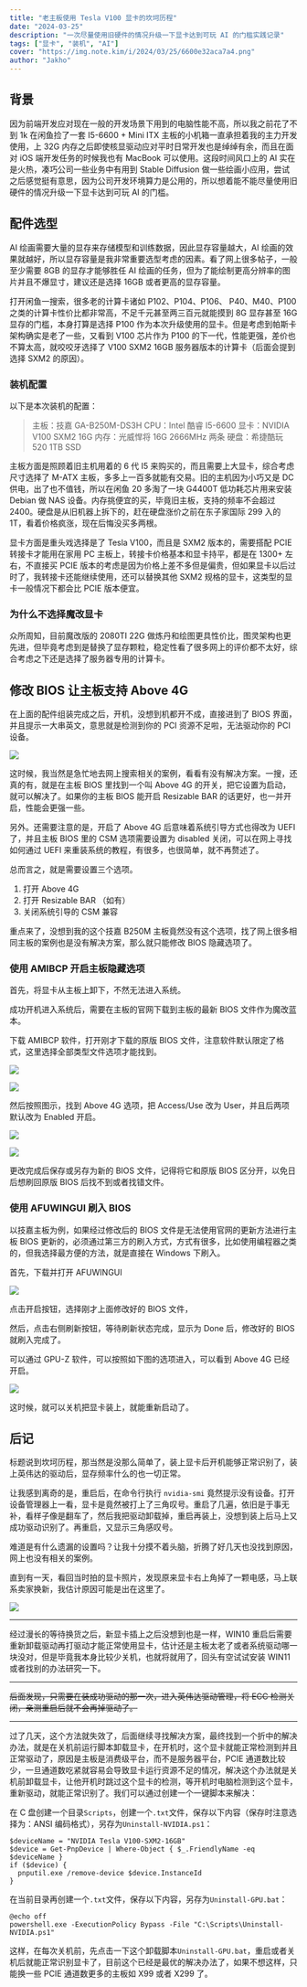 ```yaml
---
title: "老主板使用 Tesla V100 显卡的坎坷历程"
date: "2024-03-25"
description: "一次尽量使用旧硬件的情况升级一下显卡达到可玩 AI 的门槛实践记录"
tags: ["显卡", "装机", "AI"]
cover: "https://img.note.kim/i/2024/03/25/6600e32aca7a4.png"
author: "Jakho"
---
```


## 背景

因为前端开发应对现在一般的开发场景下用到的电脑性能不高，所以我之前花了不到 1k 在闲鱼捡了一套 I5-6600 + Mini ITX 主板的小机箱一直承担着我的主力开发使用，上 32G 内存之后即使核显驱动应对平时日常开发也是绰绰有余，而且在面对 iOS 端开发任务的时候我也有 MacBook 可以使用。这段时间风口上的 AI 实在是火热，凑巧公司一些业务中有用到 Stable Diffusion 做一些绘画小应用，尝试之后感觉挺有意思，因为公司开发环境算力是公用的，所以想着能不能尽量使用旧硬件的情况升级一下显卡达到可玩 AI 的门槛。

## 配件选型

AI 绘画需要大量的显存来存储模型和训练数据，因此显存容量越大，AI 绘画的效果就越好，所以显存容量是我非常重要选型考虑的因素。看了网上很多帖子，一般至少需要 8GB 的显存才能够胜任 AI 绘画的任务，但为了能绘制更高分辨率的图片并且不爆显寸，建议还是选择 16GB 或者更高的显存容量。

打开闲鱼一搜索，很多老的计算卡诸如 P102、P104、P106、 P40、M40、P100 之类的计算卡性价比都非常高，不足千元甚至两三百元就能摸到 8G 显存甚至 16G 显存的门槛，本身打算是选择 P100 作为本次升级使用的显卡。但是考虑到帕斯卡架构确实是老了一些，又看到 V100 芯片作为 P100 的下一代，性能更强，差价也不算太高，就咬咬牙选择了 V100 SXM2 16GB 服务器版本的计算卡（后面会提到选择 SXM2 的原因）。

### 装机配置

以下是本次装机的配置：

> 主板：技嘉 GA-B250M-DS3H
> CPU：Intel 酷睿 I5-6600
> 显卡：NVIDIA V100 SXM2 16G
> 内存：光威悍将 16G 2666MHz 两条
> 硬盘：希捷酷玩 520 1TB SSD

主板方面是照顾着旧主机用着的 6 代 I5 来购买的，而且需要上大显卡，综合考虑尺寸选择了 M-ATX 主板，多多上一百多就能有交易。旧的主机因为小巧又是 DC 供电，出了也不值钱，所以在闲鱼 20 多淘了一块 G4400T 低功耗芯片用来安装 Debian 做 NAS 设备。内存挑便宜的买，毕竟旧主板，支持的频率不会超过 2400。硬盘是从旧机器上拆下的，赶在硬盘涨价之前在东子家国际 299 入的 1T，看着价格疯涨，现在后悔没买多两根。

显卡方面是重头戏选择是了 Tesla V100，而且是 SXM2 版本的，需要搭配 PCIE 转接卡才能用在家用 PC 主板上，转接卡价格基本和显卡持平，都是在 1300+ 左右，不直接买 PCIE 版本的考虑是因为价格上差不多但是偏贵，但如果显卡以后过时了，我转接卡还能继续使用，还可以替换其他 SXM2 规格的显卡，这类型的显卡一般情况下都会比 PCIE 版本便宜。

### 为什么不选择魔改显卡

众所周知，目前魔改版的 2080TI 22G 做炼丹和绘图更具性价比，图灵架构也更先进，但毕竟考虑到是替换了显存颗粒，稳定性看了很多网上的评价都不太好，综合考虑之下还是选择了服务器专用的计算卡。

## 修改 BIOS 让主板支持 Above 4G

在上面的配件组装完成之后，开机，没想到机都开不成，直接进到了 BIOS 界面，并且提示一大串英文，意思就是检测到你的 PCI 资源不足啦，无法驱动你的 PCI 设备。

![](https://img.note.kim/i/2024/03/25/6600e32aca7a4.png)

这时候，我当然是急忙地去网上搜索相关的案例，看看有没有解决方案。一搜，还真的有，就是在主板 BIOS 里找到一个叫 Above 4G 的开关，把它设置为启动，就可以解决了。如果你的主板 BIOS 能开启 Resizable BAR 的话更好，也一并开启，性能会更强一些。

另外。还需要注意的是，开启了 Above 4G 后意味着系统引导方式也得改为 UEFI 了，并且主板 BIOS 里的 CSM 选项需要设置为 disabled 关闭，可以在网上寻找如何通过 UEFI 来重装系统的教程，有很多，也很简单，就不再赘述了。

总而言之，就是需要设置三个选项。

1. 打开 Above 4G
2. 打开 Resizable BAR （如有）
3. 关闭系统引导的 CSM 兼容

重点来了，没想到我的这个技嘉 B250M 主板竟然没有这个选项，找了网上很多相同主板的案例也是没有解决方案，那么就只能修改 BIOS 隐藏选项了。

### 使用 AMIBCP 开启主板隐藏选项

首先，将显卡从主板上卸下，不然无法进入系统。

成功开机进入系统后，需要在主板的官网下载到主板的最新 BIOS 文件作为魔改蓝本。

下载 AMIBCP 软件，打开刚才下载的原版 BIOS 文件，注意软件默认限定了格式，这里选择全部类型文件选项才能找到。

![](https://img.note.kim/i/2024/03/25/6600e32bdb954.png)

![](https://img.note.kim/i/2024/03/25/6600e32c8bdb8.png)

然后按照图示，找到 Above 4G 选项，把 Access/Use 改为 User，并且后两项默认改为 Enabled 开启。

![](https://img.note.kim/i/2024/03/25/6600e315d219a.png)

![](https://img.note.kim/i/2024/03/25/6600e313bdab8.png)

更改完成后保存或另存为新的 BIOS 文件，记得将它和原版 BIOS 区分开，以免日后想刷回原版 BIOS 后找不到或者找错文件。

### 使用 AFUWINGUI 刷入 BIOS

以技嘉主板为例，如果经过修改后的 BIOS 文件是无法使用官网的更新方法进行主板 BIOS 更新的，必须通过第三方的刷入方式，方式有很多，比如使用编程器之类的，但我选择最方便的方法，就是直接在 Windows 下刷入。

首先，下载并打开 AFUWINGUI

![](https://img.note.kim/i/2024/03/25/6600e314780a3.png)

点击开启按钮，选择刚才上面修改好的 BIOS 文件，

然后，点击右侧刷新按钮，等待刷新状态完成，显示为 Done 后，修改好的 BIOS 就刷入完成了。

可以通过 GPU-Z 软件，可以按照如下图的选项进入，可以看到 Above 4G 已经开启。

![](https://img.note.kim/i/2024/03/25/6600e314ea8ba.png)

这时候，就可以关机把显卡装上，就能重新启动了。

## 后记

标题说到坎坷历程，那当然是没那么简单了，装上显卡后开机能够正常识别了，装上英伟达的驱动后，显存频率什么的也一切正常。

让我感到离奇的是，重启后，在命令行执行 `nvidia-smi` 竟然提示没有设备。打开设备管理器上一看，显卡是竟然被打上了三角叹号。重启了几遍，依旧是于事无补，看样子像是翻车了，然后我把驱动卸载掉，重启再装上，没想到装上后马上又成功驱动识别了。再重启，又显示三角感叹号。

难道是有什么遗漏的设置吗？让我十分摸不着头脑，折腾了好几天也没找到原因，网上也没有相关的案例。

直到有一天，看回当时拍的显卡照片，发现原来显卡右上角掉了一颗电感，马上联系卖家换新，我估计原因可能是出在这里了。

![](https://img.note.kim/i/2024/03/25/6600e5a66c7ea.jpg)

---

经过漫长的等待换货之后，新显卡插上之后没想到也是一样，WIN10 重启后需要重新卸载驱动再打驱动才能正常使用显卡，估计还是主板太老了或者系统驱动哪一块没对，但是毕竟我本身比较少关机，也就将就用了，回头有空试试安装 WIN11 或者找别的办法研究一下。

---

~~后面发现，只需要在装成功驱动的那一次，进入英伟达驱动管理，将 ECC 检测关闭，亲测重启后就不会再掉驱动了。~~

---

过了几天，这个方法就失效了，后面继续寻找解决方案，最终找到一个折中的解决办法，就是在关机前运行脚本卸载显卡，在开机时，这个显卡就能正常检测到并且正常驱动了，原因是主板是消费级平台，而不是服务器平台，PCIE 通道数比较少，一旦通道数吃紧就容易会导致显卡运行资源不足的情况，解决这个办法就是关机前卸载显卡，让他开机时跳过这个显卡的检测，等开机时电脑检测到这个显卡，重新驱动，就能正常识别了。我们可以通过创建一个一键脚本来解决：

在 C 盘创建一个目录`Scripts`，创建一个`.txt`文件，保存以下内容（保存时注意选择为：ANSI 编码格式），另存为`Uninstall-NVIDIA.ps1`：

```
$deviceName = "NVIDIA Tesla V100-SXM2-16GB"
$device = Get-PnpDevice | Where-Object { $_.FriendlyName -eq $deviceName }
if ($device) {
  pnputil.exe /remove-device $device.InstanceId
}
```

在当前目录再创建一个`.txt`文件，保存以下内容，另存为`Uninstall-GPU.bat`：

```
@echo off
powershell.exe -ExecutionPolicy Bypass -File "C:\Scripts\Uninstall-NVIDIA.ps1"
```

这样，在每次关机前，先点击一下这个卸载脚本`Uninstall-GPU.bat`，重启或者关机后就能正常识别显卡了，目前这个已经是最优的解决办法了，如果不想这样，只能换一些 PCIE 通道数更多的主板如 X99 或者 X299 了。
